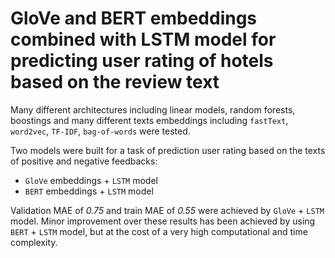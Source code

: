 # GloVe and BERT embeddings combined with LSTM model for predicting user rating of hotels based on the review text

Many different architectures including linear models, random forests, boostings and many different texts embeddings including `fastText`, `word2vec`, `TF-IDF`, `bag-of-words` were tested.

Two models were built for a task of prediction user rating based on the texts of positive and negative feedbacks:
* `GloVe` embeddings + `LSTM` model
* `BERT` embeddings + `LSTM` model

Validation MAE of *0.75* and train MAE of *0.55* were achieved by `GloVe` + `LSTM` model. Minor improvement over these results has been achieved by using `BERT` + `LSTM` model, but at the cost of a very high computational and time complexity. 
